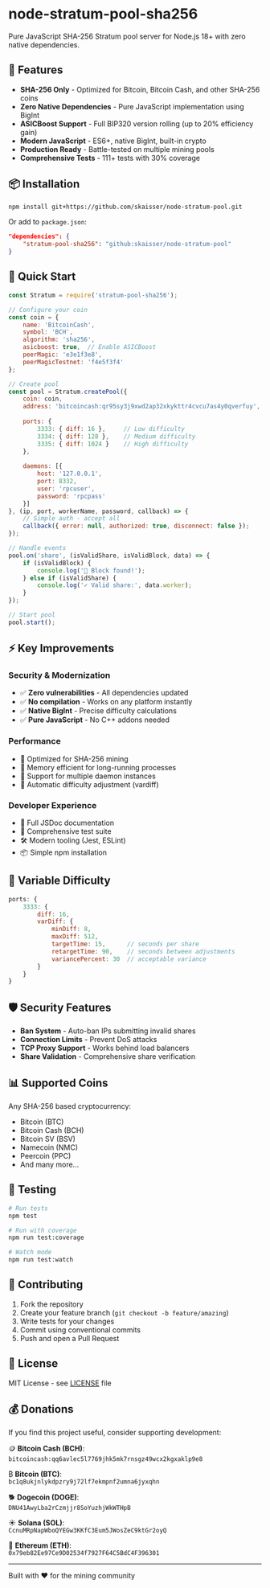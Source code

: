 # node-stratum-pool-sha256

Pure JavaScript SHA-256 Stratum pool server for Node.js 18+ with zero native dependencies.

## 🚀 Features

- **SHA-256 Only** - Optimized for Bitcoin, Bitcoin Cash, and other SHA-256 coins
- **Zero Native Dependencies** - Pure JavaScript implementation using BigInt
- **ASICBoost Support** - Full BIP320 version rolling (up to 20% efficiency gain)
- **Modern JavaScript** - ES6+, native BigInt, built-in crypto
- **Production Ready** - Battle-tested on multiple mining pools
- **Comprehensive Tests** - 111+ tests with 30% coverage

## 📦 Installation

```bash
npm install git+https://github.com/skaisser/node-stratum-pool.git
```

Or add to `package.json`:
```json
"dependencies": {
    "stratum-pool-sha256": "github:skaisser/node-stratum-pool"
}
```

## 🔧 Quick Start

```javascript
const Stratum = require('stratum-pool-sha256');

// Configure your coin
const coin = {
    name: 'BitcoinCash',
    symbol: 'BCH',
    algorithm: 'sha256',
    asicboost: true,  // Enable ASICBoost
    peerMagic: 'e3e1f3e8',
    peerMagicTestnet: 'f4e5f3f4'
};

// Create pool
const pool = Stratum.createPool({
    coin: coin,
    address: 'bitcoincash:qr95sy3j9xwd2ap32xkykttr4cvcu7as4y0qverfuy', // Pool wallet
    
    ports: {
        3333: { diff: 16 },     // Low difficulty
        3334: { diff: 128 },    // Medium difficulty  
        3335: { diff: 1024 }    // High difficulty
    },
    
    daemons: [{
        host: '127.0.0.1',
        port: 8332,
        user: 'rpcuser',
        password: 'rpcpass'
    }]
}, (ip, port, workerName, password, callback) => {
    // Simple auth - accept all
    callback({ error: null, authorized: true, disconnect: false });
});

// Handle events
pool.on('share', (isValidShare, isValidBlock, data) => {
    if (isValidBlock) {
        console.log('🎉 Block found!');
    } else if (isValidShare) {
        console.log('✓ Valid share:', data.worker);
    }
});

// Start pool
pool.start();
```

## ⚡ Key Improvements

### Security & Modernization
- ✅ **Zero vulnerabilities** - All dependencies updated
- ✅ **No compilation** - Works on any platform instantly  
- ✅ **Native BigInt** - Precise difficulty calculations
- ✅ **Pure JavaScript** - No C++ addons needed

### Performance
- 🚀 Optimized for SHA-256 mining
- 🚀 Memory efficient for long-running processes
- 🚀 Support for multiple daemon instances
- 🚀 Automatic difficulty adjustment (vardiff)

### Developer Experience  
- 📝 Full JSDoc documentation
- 🧪 Comprehensive test suite
- 🛠️ Modern tooling (Jest, ESLint)
- 📦 Simple npm installation

## 🔌 Variable Difficulty

```javascript
ports: {
    3333: {
        diff: 16,
        varDiff: {
            minDiff: 8,
            maxDiff: 512,
            targetTime: 15,      // seconds per share
            retargetTime: 90,    // seconds between adjustments
            variancePercent: 30  // acceptable variance
        }
    }
}
```

## 🛡️ Security Features

- **Ban System** - Auto-ban IPs submitting invalid shares
- **Connection Limits** - Prevent DoS attacks
- **TCP Proxy Support** - Works behind load balancers
- **Share Validation** - Comprehensive share verification

## 📊 Supported Coins

Any SHA-256 based cryptocurrency:
- Bitcoin (BTC)
- Bitcoin Cash (BCH)  
- Bitcoin SV (BSV)
- Namecoin (NMC)
- Peercoin (PPC)
- And many more...

## 🧪 Testing

```bash
# Run tests
npm test

# Run with coverage
npm run test:coverage

# Watch mode
npm run test:watch
```

## 🤝 Contributing

1. Fork the repository
2. Create your feature branch (`git checkout -b feature/amazing`)
3. Write tests for your changes
4. Commit using conventional commits
5. Push and open a Pull Request

## 📜 License

MIT License - see [LICENSE](LICENSE) file

## 💰 Donations

If you find this project useful, consider supporting development:

🪙 **Bitcoin Cash (BCH)**:  
`bitcoincash:qq6avlec5l7769jhk5mk7rnsgz49wcx2kgxaklp9e8`

₿ **Bitcoin (BTC)**:  
`bc1q8ukjnlykdpzry9j72lf7ekmpnf2umna6jyxqhn`

🐕 **Dogecoin (DOGE)**:  
`DNU41AwyLba2rCzmjjr8SoYuzhjWkWTHpB`

☀️ **Solana (SOL)**:  
`CcnuMRpNapWboQYEGw3KKfC3Eum5JWosZeC9ktGr2oyQ`

🔷 **Ethereum (ETH)**:  
`0x79eb82Ee97Ce9D02534f7927F64C5BdC4F396301`

---

Built with ❤️ for the mining community